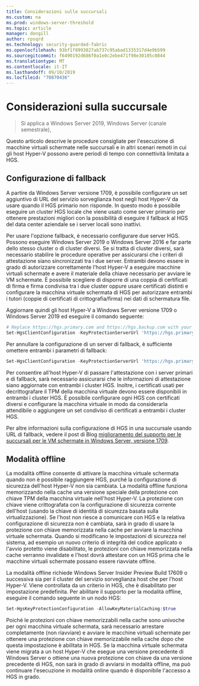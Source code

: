 ```yaml
---
title: Considerazioni sulle succursali
ms.custom: na
ms.prod: windows-server-threshold
ms.topic: article
manager: dongill
author: rpsqrd
ms.technology: security-guarded-fabric
ms.openlocfilehash: 93bf1f8993827ab737c95abad1335317d4e9b599
ms.sourcegitcommit: f6490192d686f0a1e0c2ebe471f98e30105c0844
ms.translationtype: MT
ms.contentlocale: it-IT
ms.lasthandoff: 09/10/2019
ms.locfileid: "70870436"
---
```

# <a name="branch-office-considerations"></a>Considerazioni sulla succursale

> Si applica a Windows Server 2019, Windows Server (canale semestrale), 

Questo articolo descrive le procedure consigliate per l'esecuzione di macchine virtuali schermate nelle succursali e in altri scenari remoti in cui gli host Hyper-V possono avere periodi di tempo con connettività limitata a HGS.

## <a name="fallback-configuration"></a>Configurazione di fallback

A partire da Windows Server versione 1709, è possibile configurare un set aggiuntivo di URL del servizio sorveglianza host negli host Hyper-V da usare quando il HGS primario non risponde.
In questo modo è possibile eseguire un cluster HGS locale che viene usato come server primario per ottenere prestazioni migliori con la possibilità di eseguire il fallback al HGS del data center aziendale se i server locali sono inattivi.

Per usare l'opzione fallback, è necessario configurare due server HGS. Possono eseguire Windows Server 2019 o Windows Server 2016 e far parte dello stesso cluster o di cluster diversi. Se si tratta di cluster diversi, sarà necessario stabilire le procedure operative per assicurarsi che i criteri di attestazione siano sincronizzati tra i due server. Entrambi devono essere in grado di autorizzare correttamente l'host Hyper-V a eseguire macchine virtuali schermate e avere il materiale della chiave necessario per avviare le VM schermate. È possibile scegliere di disporre di una coppia di certificati di firma e firma condivisa tra i due cluster oppure usare certificati distinti e configurare la macchina virtuale schermata di HGS per autorizzare entrambi i tutori (coppie di certificati di crittografia/firma) nei dati di schermatura file.

Aggiornare quindi gli host Hyper-V a Windows Server versione 1709 o Windows Server 2019 ed eseguire il comando seguente:
```powershell
# Replace https://hgs.primary.com and https://hgs.backup.com with your own domain names and protocols
Set-HgsClientConfiguration -KeyProtectionServerUrl 'https://hgs.primary.com/KeyProtection' -AttestationServerUrl 'https://hgs.primary.com/Attestation' -FallbackKeyProtectionServerUrl 'https://hgs.backup.com/KeyProtection' -FallbackAttestationServerUrl 'https://hgs.backup.com/Attestation'
```

Per annullare la configurazione di un server di fallback, è sufficiente omettere entrambi i parametri di fallback:
```powershell
Set-HgsClientConfiguration -KeyProtectionServerUrl 'https://hgs.primary.com/KeyProtection' -AttestationServerUrl 'https://hgs.primary.com/Attestation'
```

Per consentire all'host Hyper-V di passare l'attestazione con i server primari e di fallback, sarà necessario assicurarsi che le informazioni di attestazione siano aggiornate con entrambi i cluster HGS.
Inoltre, i certificati usati per decrittografare il TPM della macchina virtuale devono essere disponibili in entrambi i cluster HGS.
È possibile configurare ogni HGS con certificati diversi e configurare la macchina virtuale in modo da considerarla attendibile o aggiungere un set condiviso di certificati a entrambi i cluster HGS.

Per altre informazioni sulla configurazione di HGS in una succursale usando URL di fallback, vedere il post di Blog [miglioramento del supporto per le succursali per le VM schermate in Windows Server, versione 1709](https://blogs.technet.microsoft.com/datacentersecurity/2017/11/15/improved-branch-office-support-for-shielded-vms-in-windows-server-version-1709/).


## <a name="offline-mode"></a>Modalità offline

La modalità offline consente di attivare la macchina virtuale schermata quando non è possibile raggiungere HGS, purché la configurazione di sicurezza dell'host Hyper-V non sia cambiata.
La modalità offline funziona memorizzando nella cache una versione speciale della protezione con chiave TPM della macchina virtuale nell'host Hyper-V.
La protezione con chiave viene crittografata con la configurazione di sicurezza corrente dell'host (usando la chiave di identità di sicurezza basata sulla virtualizzazione).
Se l'host non riesce a comunicare con HGS e la relativa configurazione di sicurezza non è cambiata, sarà in grado di usare la protezione con chiave memorizzata nella cache per avviare la macchina virtuale schermata.
Quando si modificano le impostazioni di sicurezza nel sistema, ad esempio un nuovo criterio di integrità del codice applicato o l'avvio protetto viene disabilitato, le protezioni con chiave memorizzata nella cache verranno invalidate e l'host dovrà attestare con un HGS prima che le macchine virtuali schermate possano essere riavviate offline.

La modalità offline richiede Windows Server Insider Preview Build 17609 o successiva sia per il cluster del servizio sorveglianza host che per l'host Hyper-V.
Viene controllata da un criterio in HGS, che è disabilitato per impostazione predefinita.
Per abilitare il supporto per la modalità offline, eseguire il comando seguente in un nodo HGS:

```powershell
Set-HgsKeyProtectionConfiguration -AllowKeyMaterialCaching:$true
```

Poiché le protezioni con chiave memorizzabili nella cache sono univoche per ogni macchina virtuale schermata, sarà necessario arrestare completamente (non riavviare) e avviare le macchine virtuali schermate per ottenere una protezione con chiave memorizzabile nella cache dopo che questa impostazione è abilitata in HGS.
Se la macchina virtuale schermata viene migrata a un host Hyper-V che esegue una versione precedente di Windows Server o ottiene una nuova protezione con chiave da una versione precedente di HGS, non sarà in grado di avviarsi in modalità offline, ma può continuare l'esecuzione in modalità online quando è disponibile l'accesso a HGS in grado.
